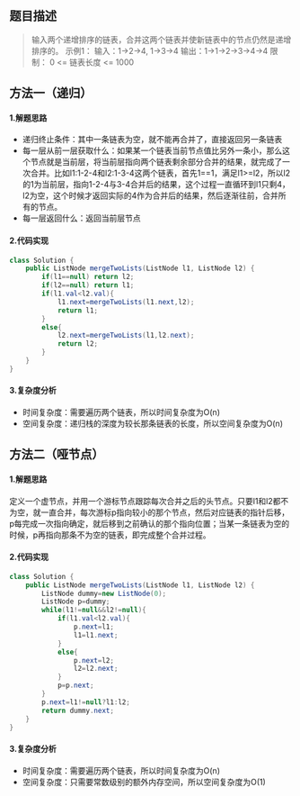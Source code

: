 ## 题目描述
> 输入两个递增排序的链表，合并这两个链表并使新链表中的节点仍然是递增排序的。
> 示例1：
> 输入：1->2->4, 1->3->4 
> 输出：1->1->2->3->4->4 
> 限制：
> 0 <= 链表长度 <= 1000
## 方法一（递归）
#### 1.解题思路
- 递归终止条件：其中一条链表为空，就不能再合并了，直接返回另一条链表
 - 每一层从前一层获取什么：如果某一个链表当前节点值比另外一条小，那么这个节点就是当前层，将当前层指向两个链表剩余部分合并的结果，就完成了一次合并。比如l1:1-2-4和l2:1-3-4这两个链表，首先1==1，满足l1>=l2，所以l2的1为当前层，指向1-2-4与3-4合并后的结果，这个过程一直循环到l1只剩4，l2为空，这个时候才返回实际的4作为合并后的结果，然后逐渐往前，合并所有的节点。
 - 每一层返回什么：返回当前层节点
#### 2.代码实现
```java
class Solution {
    public ListNode mergeTwoLists(ListNode l1, ListNode l2) {
        if(l1==null) return l2;
        if(l2==null) return l1;
        if(l1.val<l2.val){
            l1.next=mergeTwoLists(l1.next,l2);
            return l1;
        }
        else{
            l2.next=mergeTwoLists(l1,l2.next);
            return l2;
        }
    }
}
```
#### 3.复杂度分析
 - 时间复杂度：需要遍历两个链表，所以时间复杂度为O(n)
 - 空间复杂度：递归栈的深度为较长那条链表的长度，所以空间复杂度为O(n)
## 方法二（哑节点）
#### 1.解题思路
定义一个虚节点，并用一个游标节点跟踪每次合并之后的头节点。只要l1和l2都不为空，就一直合并，每次游标p指向较小的那个节点，然后对应链表的指针后移，p每完成一次指向确定，就后移到之前确认的那个指向位置；当某一条链表为空的时候，p再指向那条不为空的链表，即完成整个合并过程。
#### 2.代码实现
```java
class Solution {
    public ListNode mergeTwoLists(ListNode l1, ListNode l2) {
        ListNode dummy=new ListNode(0);
        ListNode p=dummy;
        while(l1!=null&&l2!=null){
            if(l1.val<l2.val){
                p.next=l1;
                l1=l1.next;
            }
            else{
                p.next=l2;
                l2=l2.next;
            }
            p=p.next;
        }
        p.next=l1!=null?l1:l2;
        return dummy.next;
    }
}
```
#### 3.复杂度分析
 - 时间复杂度：需要遍历两个链表，所以时间复杂度为O(n)
 - 空间复杂度：只需要常数级别的额外内存空间，所以空间复杂度为O(1)
